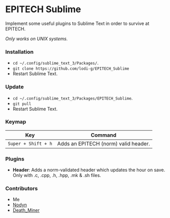 # EPITECH Sublime

Implement some useful plugins to Sublime Text in order to survive at EPITECH.

*Only works on UNIX systems.*

### Installation
* `cd ~/.config/sublime_text_3/Packages/`.
* `git clone https://github.com/lodi-g/EPITECH_Sublime`
* Restart Sublime Text.

### Update
* `cd ~/.config/sublime_text_3/Packages/EPITECH_Sublime`.
* `git pull`
* Restart Sublime Text.

### Keymap
|Key|Command|
|---|---|
|`Super + Shift + h`| Adds an EPITECH (norm) valid header.|


### Plugins
* **Header**:
  Adds a norm-validated header which updates the hour on save.
  Only with .c, .cpp, .h, .hpp, .mk & .sh files.


### Contributors
* Me
* [Nodyn](https://github.com/NegiAD)
* [Death_Miner](https://www.github.com/DeathMiner)
